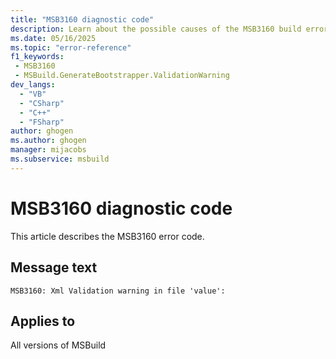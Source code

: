 ```yaml
---
title: "MSB3160 diagnostic code"
description: Learn about the possible causes of the MSB3160 build error, and get troubleshooting tips.
ms.date: 05/16/2025
ms.topic: "error-reference"
f1_keywords:
 - MSB3160
 - MSBuild.GenerateBootstrapper.ValidationWarning
dev_langs:
  - "VB"
  - "CSharp"
  - "C++"
  - "FSharp"
author: ghogen
ms.author: ghogen
manager: mijacobs
ms.subservice: msbuild
---
```


# MSB3160 diagnostic code

<!-- :::ErrorDefinitionDescription::: -->
<!-- :::editable-content name="introDescription"::: -->
This article describes the MSB3160 error code.
<!-- :::editable-content-end::: -->

## Message text

<!-- :::editable-content name="messageText"::: -->
`MSB3160: Xml Validation warning in file 'value':`
<!-- :::editable-content-end::: -->
<!-- MSB3160: Xml Validation warning in file '{0}': {1} -->

<!-- :::editable-content name="postOutputDescription"::: -->
<!--
{StrBegin="MSB3160: "}
-->
<!-- :::editable-content-end::: -->
<!-- :::ErrorDefinitionDescription-end::: -->

## Applies to

All versions of MSBuild
